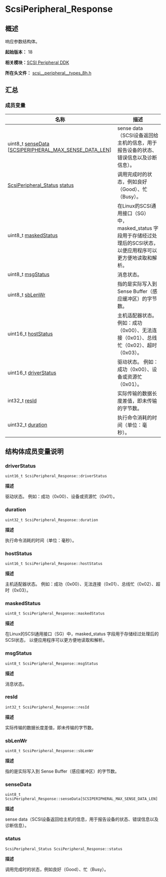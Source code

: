 # ScsiPeripheral_Response


## 概述

响应参数结构体。

**起始版本：** 18

**相关模块：**[SCSI Peripheral DDK](_s_c_s_i.md)

**所在头文件：** [scsi__peripheral__types_8h.h](scsi__peripheral__types_8h.md)

## 汇总


### 成员变量

| 名称 | 描述 | 
| -------- | -------- |
| uint8_t [senseData](#sensedata) [[SCSIPERIPHERAL_MAX_SENSE_DATA_LEN](_s_c_s_i.md#scsiperipheral_max_sense_data_len)] | sense data（SCSI设备返回给主机的信息，用于报告设备的状态、错误信息以及诊断信息）。 | 
| [ScsiPeripheral_Status](_s_c_s_i.md#scsiperipheral_status) [status](#status) | 调用完成时的状态，例如良好（Good）、忙（Busy）。 | 
| uint8_t [maskedStatus](#maskedstatus) | 在Linux的SCSI通用接口（SG）中，masked_status 字段用于存储经过处理后的SCSI状态， 以便应用程序可以更方便地读取和解析。 | 
| uint8_t [msgStatus](#msgstatus) | 消息状态。 | 
| uint8_t [sbLenWr](#sblenwr) | 指的是实际写入到 Sense Buffer（感应缓冲区）的字节数。 | 
| uint16_t [hostStatus](#hoststatus) | 主机适配器状态。 例如：成功（0x00）、无法连接（0x01）、总线忙（0x02）、超时（0x03）。 | 
| uint16_t [driverStatus](#driverstatus) | 驱动状态。 例如：成功（0x00）、设备或资源忙（0x01）。 | 
| int32_t [resId](#resid) | 实际传输的数据长度差值，即未传输的字节数。 | 
| uint32_t [duration](#duration) | 执行命令消耗的时间（单位：毫秒）。 | 


## 结构体成员变量说明


### driverStatus

```
uint16_t ScsiPeripheral_Response::driverStatus
```

**描述**

驱动状态。 例如：成功（0x00）、设备或资源忙（0x01）。


### duration

```
uint32_t ScsiPeripheral_Response::duration
```

**描述**

执行命令消耗的时间（单位：毫秒）。


### hostStatus

```
uint16_t ScsiPeripheral_Response::hostStatus
```

**描述**

主机适配器状态。 例如：成功（0x00）、无法连接（0x01）、总线忙（0x02）、超时（0x03）。


### maskedStatus

```
uint8_t ScsiPeripheral_Response::maskedStatus
```

**描述**

在Linux的SCSI通用接口（SG）中，masked_status 字段用于存储经过处理后的SCSI状态， 以便应用程序可以更方便地读取和解析。


### msgStatus

```
uint8_t ScsiPeripheral_Response::msgStatus
```

**描述**

消息状态。


### resId

```
int32_t ScsiPeripheral_Response::resId
```

**描述**

实际传输的数据长度差值，即未传输的字节数。


### sbLenWr

```
uint8_t ScsiPeripheral_Response::sbLenWr
```

**描述**

指的是实际写入到 Sense Buffer（感应缓冲区）的字节数。


### senseData

```
uint8_t ScsiPeripheral_Response::senseData[SCSIPERIPHERAL_MAX_SENSE_DATA_LEN]
```

**描述**

sense data（SCSI设备返回给主机的信息，用于报告设备的状态、错误信息以及诊断信息）。


### status

```
ScsiPeripheral_Status ScsiPeripheral_Response::status
```

**描述**

调用完成时的状态，例如良好（Good）、忙（Busy）。
